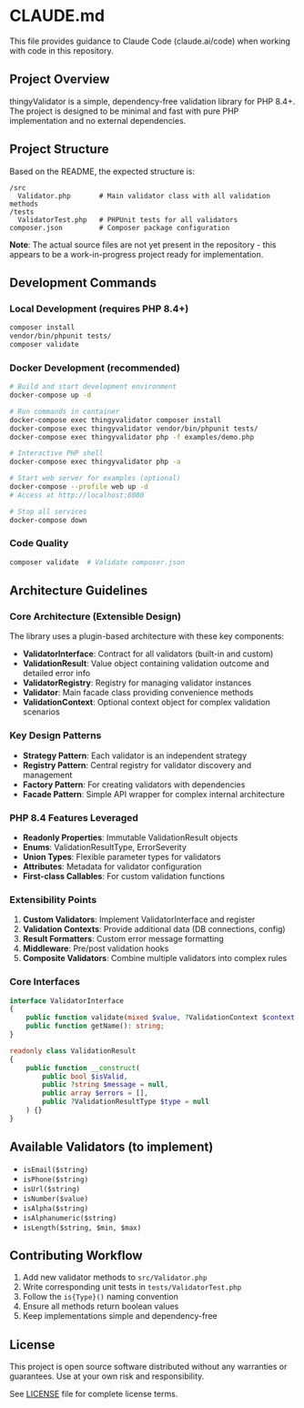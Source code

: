 # CLAUDE.md

This file provides guidance to Claude Code (claude.ai/code) when working with code in this repository.

## Project Overview

thingyValidator is a simple, dependency-free validation library for PHP 8.4+. The project is designed to be minimal and fast with pure PHP implementation and no external dependencies.

## Project Structure

Based on the README, the expected structure is:
```
/src
  Validator.php       # Main validator class with all validation methods
/tests
  ValidatorTest.php   # PHPUnit tests for all validators
composer.json         # Composer package configuration
```

**Note**: The actual source files are not yet present in the repository - this appears to be a work-in-progress project ready for implementation.

## Development Commands

### Local Development (requires PHP 8.4+)
```bash
composer install
vendor/bin/phpunit tests/
composer validate
```

### Docker Development (recommended)
```bash
# Build and start development environment
docker-compose up -d

# Run commands in container
docker-compose exec thingyvalidator composer install
docker-compose exec thingyvalidator vendor/bin/phpunit tests/
docker-compose exec thingyvalidator php -f examples/demo.php

# Interactive PHP shell
docker-compose exec thingyvalidator php -a

# Start web server for examples (optional)
docker-compose --profile web up -d
# Access at http://localhost:8080

# Stop all services
docker-compose down
```

### Code Quality
```bash
composer validate  # Validate composer.json
```

## Architecture Guidelines

### Core Architecture (Extensible Design)

The library uses a plugin-based architecture with these key components:

- **ValidatorInterface**: Contract for all validators (built-in and custom)
- **ValidationResult**: Value object containing validation outcome and detailed error info  
- **ValidatorRegistry**: Registry for managing validator instances
- **Validator**: Main facade class providing convenience methods
- **ValidationContext**: Optional context object for complex validation scenarios

### Key Design Patterns

- **Strategy Pattern**: Each validator is an independent strategy
- **Registry Pattern**: Central registry for validator discovery and management
- **Factory Pattern**: For creating validators with dependencies
- **Facade Pattern**: Simple API wrapper for complex internal architecture

### PHP 8.4 Features Leveraged

- **Readonly Properties**: Immutable ValidationResult objects
- **Enums**: ValidationResultType, ErrorSeverity
- **Union Types**: Flexible parameter types for validators
- **Attributes**: Metadata for validator configuration
- **First-class Callables**: For custom validation functions

### Extensibility Points

1. **Custom Validators**: Implement ValidatorInterface and register
2. **Validation Contexts**: Provide additional data (DB connections, config)
3. **Result Formatters**: Custom error message formatting
4. **Middleware**: Pre/post validation hooks
5. **Composite Validators**: Combine multiple validators into complex rules

### Core Interfaces

```php
interface ValidatorInterface
{
    public function validate(mixed $value, ?ValidationContext $context = null): ValidationResult;
    public function getName(): string;
}

readonly class ValidationResult
{
    public function __construct(
        public bool $isValid,
        public ?string $message = null,
        public array $errors = [],
        public ?ValidationResultType $type = null
    ) {}
}
```

## Available Validators (to implement)

- `isEmail($string)`
- `isPhone($string)` 
- `isUrl($string)`
- `isNumber($value)`
- `isAlpha($string)`
- `isAlphanumeric($string)`
- `isLength($string, $min, $max)`

## Contributing Workflow

1. Add new validator methods to `src/Validator.php`
2. Write corresponding unit tests in `tests/ValidatorTest.php`
3. Follow the `is{Type}()` naming convention
4. Ensure all methods return boolean values
5. Keep implementations simple and dependency-free

## License

This project is open source software distributed without any warranties or guarantees. 
Use at your own risk and responsibility.

See [LICENSE](LICENSE) file for complete license terms.